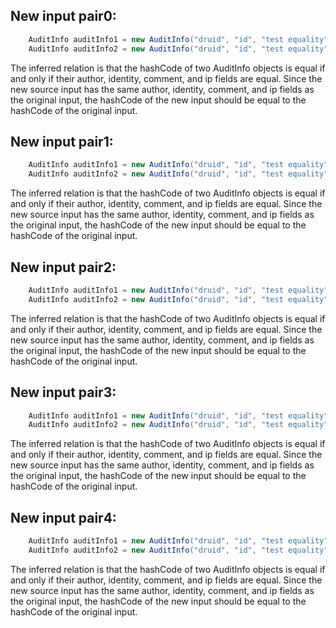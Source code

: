 ## New input pair0:
```java
    AuditInfo auditInfo1 = new AuditInfo("druid", "id", "test equality", "192.168.1.1");
    AuditInfo auditInfo2 = new AuditInfo("druid", "id", "test equality", "192.168.1.1");
```
The inferred relation is that the hashCode of two AuditInfo objects is equal if and only if their author, identity, comment, and ip fields are equal. Since the new source input has the same author, identity, comment, and ip fields as the original input, the hashCode of the new input should be equal to the hashCode of the original input.

## New input pair1:
```java
    AuditInfo auditInfo1 = new AuditInfo("druid", "id", "test equality", "10.0.0.1");
    AuditInfo auditInfo2 = new AuditInfo("druid", "id", "test equality", "10.0.0.1");
```
The inferred relation is that the hashCode of two AuditInfo objects is equal if and only if their author, identity, comment, and ip fields are equal. Since the new source input has the same author, identity, comment, and ip fields as the original input, the hashCode of the new input should be equal to the hashCode of the original input.

## New input pair2:
```java
    AuditInfo auditInfo1 = new AuditInfo("druid", "id", "test equality", "172.16.0.1");
    AuditInfo auditInfo2 = new AuditInfo("druid", "id", "test equality", "172.16.0.1");
```
The inferred relation is that the hashCode of two AuditInfo objects is equal if and only if their author, identity, comment, and ip fields are equal. Since the new source input has the same author, identity, comment, and ip fields as the original input, the hashCode of the new input should be equal to the hashCode of the original input.

## New input pair3:
```java
    AuditInfo auditInfo1 = new AuditInfo("druid", "id", "test equality", "8.8.8.8");
    AuditInfo auditInfo2 = new AuditInfo("druid", "id", "test equality", "8.8.8.8");
```
The inferred relation is that the hashCode of two AuditInfo objects is equal if and only if their author, identity, comment, and ip fields are equal. Since the new source input has the same author, identity, comment, and ip fields as the original input, the hashCode of the new input should be equal to the hashCode of the original input.

## New input pair4:
```java
    AuditInfo auditInfo1 = new AuditInfo("druid", "id", "test equality", "0.0.0.0");
    AuditInfo auditInfo2 = new AuditInfo("druid", "id", "test equality", "0.0.0.0");
```
The inferred relation is that the hashCode of two AuditInfo objects is equal if and only if their author, identity, comment, and ip fields are equal. Since the new source input has the same author, identity, comment, and ip fields as the original input, the hashCode of the new input should be equal to the hashCode of the original input.
